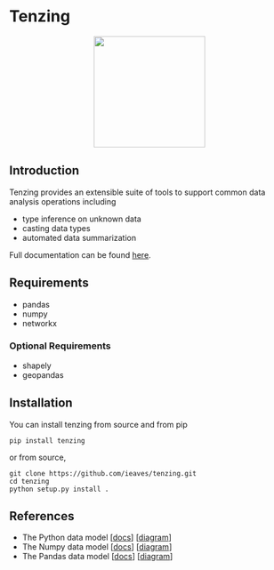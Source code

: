 # Tenzing

<p align="center">
<img src="https://akm-img-a-in.tosshub.com/indiatoday/images/story/201505/tenzing_650_051115023506.jpg" width="200"/>
</p>

## Introduction
Tenzing provides an extensible suite of tools to support common data analysis operations including

* type inference on unknown data
* casting data types
* automated data summarization

Full documentation can be found [here](https://ieaves.github.io/tenzing/).

## Requirements

* pandas
* numpy
* networkx

### Optional Requirements

* shapely
* geopandas

## Installation

You can install tenzing from source and from pip

```
pip install tenzing
```

or from source,

```
git clone https://github.com/ieaves/tenzing.git
cd tenzing
python setup.py install .
```

## References
- The Python data model [[docs](https://docs.python.org/3/reference/datamodel.html)] [[diagram](https://en.wikipedia.org/wiki/Data_type#/media/File:Python_3._The_standard_type_hierarchy.png)]
- The Numpy data model [[docs](https://docs.scipy.org/doc/numpy-1.13.0/reference/arrays.scalars.html)] [[diagram](https://docs.scipy.org/doc/numpy-1.13.0/_images/dtype-hierarchy.png)]
 - The Pandas data model [[docs](https://pandas.pydata.org/pandas-docs/stable/getting_started/basics.html#dtypes)] [[diagram](https://pbpython.com/images/pandas_dtypes.png)]
